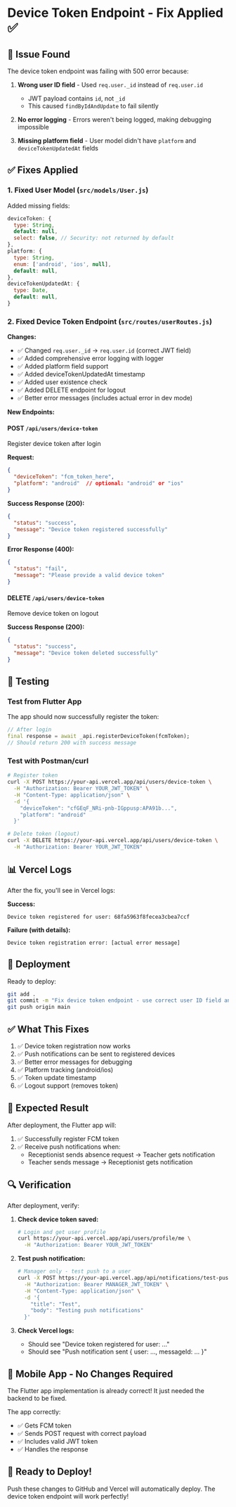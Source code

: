 # Device Token Endpoint - Fix Applied ✅

## 🐛 Issue Found

The device token endpoint was failing with 500 error because:

1. **Wrong user ID field** - Used `req.user._id` instead of `req.user.id`
   - JWT payload contains `id`, not `_id`
   - This caused `findByIdAndUpdate` to fail silently

2. **No error logging** - Errors weren't being logged, making debugging impossible

3. **Missing platform field** - User model didn't have `platform` and `deviceTokenUpdatedAt` fields

## ✅ Fixes Applied

### 1. Fixed User Model (`src/models/User.js`)

Added missing fields:
```javascript
deviceToken: {
  type: String,
  default: null,
  select: false, // Security: not returned by default
},
platform: {
  type: String,
  enum: ['android', 'ios', null],
  default: null,
},
deviceTokenUpdatedAt: {
  type: Date,
  default: null,
}
```

### 2. Fixed Device Token Endpoint (`src/routes/userRoutes.js`)

**Changes:**
- ✅ Changed `req.user._id` → `req.user.id` (correct JWT field)
- ✅ Added comprehensive error logging with logger
- ✅ Added platform field support
- ✅ Added deviceTokenUpdatedAt timestamp
- ✅ Added user existence check
- ✅ Added DELETE endpoint for logout
- ✅ Better error messages (includes actual error in dev mode)

**New Endpoints:**

#### POST `/api/users/device-token`
Register device token after login

**Request:**
```json
{
  "deviceToken": "fcm_token_here",
  "platform": "android"  // optional: "android" or "ios"
}
```

**Success Response (200):**
```json
{
  "status": "success",
  "message": "Device token registered successfully"
}
```

**Error Response (400):**
```json
{
  "status": "fail",
  "message": "Please provide a valid device token"
}
```

#### DELETE `/api/users/device-token`
Remove device token on logout

**Success Response (200):**
```json
{
  "status": "success",
  "message": "Device token deleted successfully"
}
```

## 🧪 Testing

### Test from Flutter App

The app should now successfully register the token:

```dart
// After login
final response = await _api.registerDeviceToken(fcmToken);
// Should return 200 with success message
```

### Test with Postman/curl

```bash
# Register token
curl -X POST https://your-api.vercel.app/api/users/device-token \
  -H "Authorization: Bearer YOUR_JWT_TOKEN" \
  -H "Content-Type: application/json" \
  -d '{
    "deviceToken": "cfGEqF_NRi-pnb-IGppusp:APA91b...",
    "platform": "android"
  }'

# Delete token (logout)
curl -X DELETE https://your-api.vercel.app/api/users/device-token \
  -H "Authorization: Bearer YOUR_JWT_TOKEN"
```

## 📊 Vercel Logs

After the fix, you'll see in Vercel logs:

**Success:**
```
Device token registered for user: 68fa5963f8fecea3cbea7ccf
```

**Failure (with details):**
```
Device token registration error: [actual error message]
```

## 🚀 Deployment

Ready to deploy:

```bash
git add .
git commit -m "Fix device token endpoint - use correct user ID field and add logging"
git push origin main
```

## ✅ What This Fixes

1. ✅ Device token registration now works
2. ✅ Push notifications can be sent to registered devices
3. ✅ Better error messages for debugging
4. ✅ Platform tracking (android/ios)
5. ✅ Token update timestamp
6. ✅ Logout support (removes token)

## 🎯 Expected Result

After deployment, the Flutter app will:
1. ✅ Successfully register FCM token
2. ✅ Receive push notifications when:
   - Receptionist sends absence request → Teacher gets notification
   - Teacher sends message → Receptionist gets notification

## 🔍 Verification

After deployment, verify:

1. **Check device token saved:**
   ```bash
   # Login and get user profile
   curl https://your-api.vercel.app/api/users/profile/me \
     -H "Authorization: Bearer YOUR_JWT_TOKEN"
   ```

2. **Test push notification:**
   ```bash
   # Manager only - test push to a user
   curl -X POST https://your-api.vercel.app/api/notifications/test-push/USER_ID \
     -H "Authorization: Bearer MANAGER_JWT_TOKEN" \
     -H "Content-Type: application/json" \
     -d '{
       "title": "Test",
       "body": "Testing push notifications"
     }'
   ```

3. **Check Vercel logs:**
   - Should see "Device token registered for user: ..."
   - Should see "Push notification sent { user: ..., messageId: ... }"

## 📱 Mobile App - No Changes Required

The Flutter app implementation is already correct! It just needed the backend to be fixed.

The app correctly:
- ✅ Gets FCM token
- ✅ Sends POST request with correct payload
- ✅ Includes valid JWT token
- ✅ Handles the response

## 🎉 Ready to Deploy!

Push these changes to GitHub and Vercel will automatically deploy. The device token endpoint will work perfectly!
